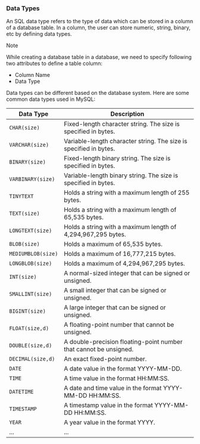 ### Data Types

An SQL data type refers to the type of data which can be stored in a column of a database table. In a column, the user can store numeric, string, binary, etc by defining data types. 

> [!NOTE]  
> While creating a database table in a database, we need to specify following two attributes to define a table column:
> - Column Name
> - Data Type

Data types can be different based on the database system. Here are some common data types used in MySQL:

| Data Type          | Description                                                       |
|--------------------|-------------------------------------------------------------------|
| `CHAR(size)`       | Fixed-length character string. The size is specified in bytes.    |
| `VARCHAR(size)`    | Variable-length character string. The size is specified in bytes. |
| `BINARY(size)`     | Fixed-length binary string. The size is specified in bytes.       |
| `VARBINARY(size)`  | Variable-length binary string. The size is specified in bytes.    |
| `TINYTEXT`         | Holds a string with a maximum length of 255 bytes.                |
| `TEXT(size)`       | Holds a string with a maximum length of 65,535 bytes.             |
| `LONGTEXT(size)`   | Holds a string with a maximum length of 4,294,967,295 bytes.      |
| `BLOB(size)`       | Holds a maximum of 65,535 bytes.                                  |
| `MEDIUMBLOB(size)` | Holds a maximum of 16,777,215 bytes.                              |
| `LONGBLOB(size)`   | Holds a maximum of 4,294,967,295 bytes.                           |
| `INT(size)`        | A normal-sized integer that can be signed or unsigned.            |
| `SMALLINT(size)`   | A small integer that can be signed or unsigned.                   |
| `BIGINT(size)`     | A large integer that can be signed or unsigned.                   |
| `FLOAT(size,d)`    | A floating-point number that cannot be unsigned.                  |
| `DOUBLE(size,d)`   | A double-precision floating-point number that cannot be unsigned. |
| `DECIMAL(size,d)`  | An exact fixed-point number.                                      |
| `DATE`             | A date value in the format YYYY-MM-DD.                            |
| `TIME`             | A time value in the format HH:MM:SS.                              |
| `DATETIME`         | A date and time value in the format YYYY-MM-DD HH:MM:SS.          |
| `TIMESTAMP`        | A timestamp value in the format YYYY-MM-DD HH:MM:SS.              |
| `YEAR`             | A year value in the format YYYY.                                  |
| ...                | ...                                                               |
